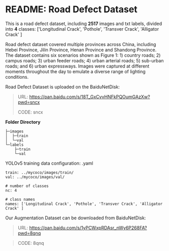 # README: Road Defect Dataset
This is a road defect dataset, including **2517** images and txt labels, divided into **4** classes: ['Longitudinal Crack', 'Pothole', 'Transver Crack', 'Alligator Crack' ]

Road defect dataset covered multiple provinces across China, including Hebei Province, Jilin Province, Henan Province and Shandong Province. The dataset contains six scenarios shown as Figure 1: 1) country roads; 2) campus roads; 3) urban feeder roads; 4) urban arterial roads; 5) sub-urban roads; and 6) urban expressways. Images were captured at different moments throughout the day to emulate a diverse range of lighting conditions. 

Road Defect Dataset is uploaded on the BaiduNetDisk: 

> URL: https://pan.baidu.com/s/18T_GxCvvHNFkPQOumGAzXw?pwd=sncx
> 
> CODE: sncx 

**Folder Directory**
```
├─images
│  ├─train
│  └─val
└─labels
    ├─train
    └─val
```
YOLOv5 training data configuration: .yaml
```
train: ../mycoco/images/train/
val: ../mycoco/images/val/

# number of classes
nc: 4

# class names
names: ['Longitudinal Crack', 'Pothole', 'Transver Crack', 'Alligator Crack' ]
```

Our Augmentation Dataset can be downloaded from BaiduNetDisk:
> URL: https://pan.baidu.com/s/1yPCWxpRDAsr_nWy6P268FA?pwd=8qnq

> CODE: 8qnq
